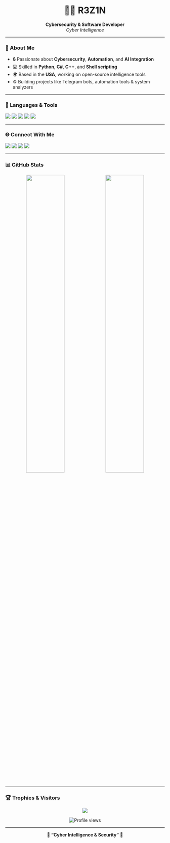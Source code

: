 <h1 align="center">👨‍💻 R3Z1N</h1>
<p align="center">
  <b>Cybersecurity & Software Developer</b><br>
  <i>Cyber Intelligence</i>
</p>

---

### 🧠 About Me
- 🔒 Passionate about **Cybersecurity**, **Automation**, and **AI Integration**  
- 💻 Skilled in **Python**, **C#**, **C++**, and **Shell scripting**  
- 🌍 Based in the **USA**, working on open-source intelligence tools  
- ⚙️ Building projects like Telegram bots, automation tools & system analyzers  

---

### 🧰 Languages & Tools
<p align="left">
  <img src="https://img.shields.io/badge/Python-3670A0?style=for-the-badge&logo=python&logoColor=ffdd54"/>
  <img src="https://img.shields.io/badge/C%23-239120?style=for-the-badge&logo=c-sharp&logoColor=white"/>
  <img src="https://img.shields.io/badge/C++-00599C?style=for-the-badge&logo=cplusplus&logoColor=white"/>
  <img src="https://img.shields.io/badge/Shell-FFD500?style=for-the-badge&logo=gnu-bash&logoColor=black"/>
  <img src="https://img.shields.io/badge/Linux-000000?style=for-the-badge&logo=linux&logoColor=white"/>
</p>

---

### 🌐 Connect With Me
<p align="left">
  <a href="https://t.me/T0mSyex" target="_blank"><img src="https://img.shields.io/badge/Telegram-2CA5E0?style=for-the-badge&logo=telegram&logoColor=white"></a>
  <a href="https://x.com/T0mSyex" target="_blank"><img src="https://img.shields.io/badge/X-000000?style=for-the-badge&logo=x&logoColor=white"></a>
  <a href="https://discord.gg/user/tomsyex" target="_blank"><img src="https://img.shields.io/badge/Discord-5865F2?style=for-the-badge&logo=discord&logoColor=white"></a>
  <a href="https://instagram.com/T0mSyex" target="_blank"><img src="https://img.shields.io/badge/Instagram-E4405F?style=for-the-badge&logo=instagram&logoColor=white"></a>
</p>

---

### 📊 GitHub Stats
<p align="center">
  <img width="49%" src="https://github-readme-stats.vercel.app/api?username=R3Z1N&show_icons=true&theme=radical">
  <img width="49%" src="https://github-readme-streak-stats.herokuapp.com/?user=R3Z1N&theme=radical">
</p>

---

### 🏆 Trophies & Visitors
<p align="center">
  <img src="https://github-profile-trophy.vercel.app/?username=R3Z1N&theme=onedark&no-frame=true&row=1&column=6" />
</p>

<p align="center">
  <img src="https://komarev.com/ghpvc/?username=R3Z1N&color=blueviolet&style=for-the-badge" alt="Profile views" />
</p>

---

<p align="center">
  🦅 <b>“Cyber Intelligence & Security”</b> 🦅
</p>
